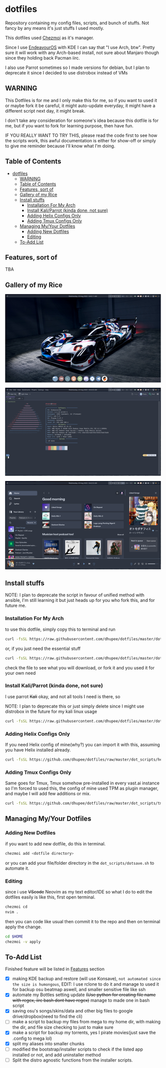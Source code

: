 # dotfiles

Repository containing my config files, scripts, and bunch of stuffs. Not fancy by any means it's just stuffs I used mostly.

This dotfiles used [Chezmoi](https://www.chezmoi.io/) as it's manager.

Since I use [EndeavourOS](https://endeavouros.com/) with KDE I can say that "I use Arch, btw". Pretty sure it will work with any Arch-based install, not sure about Manjaro though since they holding back Pacman iirc.

I also use Parrot sometimes so I made versions for debian, but I plan to deprecate it since I decided to use distrobox instead of VMs

## WARNING

This Dotfiles is for me and I only make this for me, so if you want to used it or maybe fork it be careful, it might auto-update everyday, it might have a different script next day, it might break.

I don't take any consideration for someone's idea because this dotfile is for me, but if you want to fork for learning purpose, then have fun.

IF YOU REALLY WANT TO TRY THIS, please read the code first to see how the scripts work, this awful documentation is either for show-off or simply to give me reminder because I'll know what I'm doing.

## Table of Contents

- [dotfiles](#dotfiles)
  - [WARNING](#warning)
  - [Table of Contents](#table-of-contents)
  - [Features, sort of](#features-sort-of)
  - [Gallery of my Rice](#gallery-of-my-rice)
  - [Install stuffs](#install-stuffs)
    - [Installation For My Arch](#installation-for-my-arch)
    - [Install Kali/Parrot (kinda done, not sure)](#install-kaliparrot-kinda-done-not-sure)
    - [Adding Helix Configs Only](#adding-helix-configs-only)
    - [Adding Tmux Configs Only](#adding-tmux-configs-only)
  - [Managing My/Your Dotfiles](#managing-myyour-dotfiles)
    - [Adding New Dotfiles](#adding-new-dotfiles)
    - [Editing](#editing)
  - [To-Add List](#to-add-list)

## Features, sort of

TBA

## Gallery of my Rice

![Wallpaper 1](img/dh-nordic-dark-bmw/4%20-%20jsURB6I.png)

![Wallpaper 2](img/dh-nordic-dark-bmw/5%20-%20oTbWYwb.png)

![Wallpaper 1](img/dh-nordic-dark-bmw/2%20-%201FItUUI.png)

## Install stuffs

NOTE: I plan to deprecate the script in favour of unified method with ansible, I'm still learning it but just heads up for you who fork this, and for future me.

### Installation For My Arch

to use this dotfile, simply copy this to terminal and run

```sh
curl -fsSL https://raw.githubusercontent.com/dhupee/dotfiles/master/dot_scripts/kickstart-full.sh | bash
```

or, if you just need the essential stuff

```sh
curl -fsSL https://raw.githubusercontent.com/dhupee/dotfiles/master/dot_scripts/kickstart.sh | bash
```

check the file to see what you will download, or fork it and you used it for your own need

### Install Kali/Parrot (kinda done, not sure)

I use parrot ~~Kali~~ okay, and not all tools I need is there, so

NOTE: I plan to deprecate this or just simply delete since I might use distrobox in the future for my kali linux usage

```sh
curl -fsSL https://raw.githubusercontent.com/dhupee/dotfiles/master/dot_scripts/install-kali.sh | bash
```

### Adding Helix Configs Only

If you need Helix config of mine(why?) you can import it with this, assuming you have Helix installed already.

```sh
curl -fsSL https://github.com/dhupee/dotfiles/raw/master/dot_scripts/helix-config-init.sh | bash
```

### Adding Tmux Configs Only

Same goes for Tmux, Tmux somehow pre-installed in every vast.ai instance so I'm forced to used this, the config of mine used TPM as plugin manager, and maybe I will add few additions or mix.

```sh
curl -fsSL https://github.com/dhupee/dotfiles/raw/master/dot_scripts/tmux-config-init.sh | bash
```

## Managing My/Your Dotfiles

### Adding New Dotfiles

if you want to add new dotfile, do this in terminal.

```sh
chezmoi add <dotfile directory>
```

or you can add your file/folder directory in the `dot_scripts/dotsave.sh` to automate it.

### Editing

since i use ~~VScode~~ Neovim as my text editor/IDE so what I do to edit the dotfiles easily is like this, first open terminal.

```sh
chezmoi cd
nvim .
```

then you can code like usual then commit it to the repo and then on terminal apply the change.

```sh
cd $HOME
chezmoi -v apply
```

## To-Add List

Finished feature will be listed in [Features](#features-sort-of) section

- [x] making KDE backup and restore (will use Konsave), `not automated since the size is humongous`, EDIT: I use rclone to do it and manage to used it for backup osu beatmap aswell, and smaller sensitive file like ssh
- [x] automate my Bottles setting update ~~(Use python for creating file name with regex, iirc bash dont have regex)~~ manage to made one in bash script
- [x] saving osu's songs/skins/data and other big files to google drive/dropbox(need to find the cli)
- [ ] make a script to backup my files from mega to my home dir, with making the dir, and file size checking to just to make sure
- [x] make a script for backup my torrents, yes I pirate movies(just save the .config to mega lol)
- [x] split my aliases into smaller chunks
- [ ] modified the bootstrap/installer scripts to check if the listed app installed or not, and add uninstaller method
- [ ] Split the distro agnostic functions from the installer scripts.
